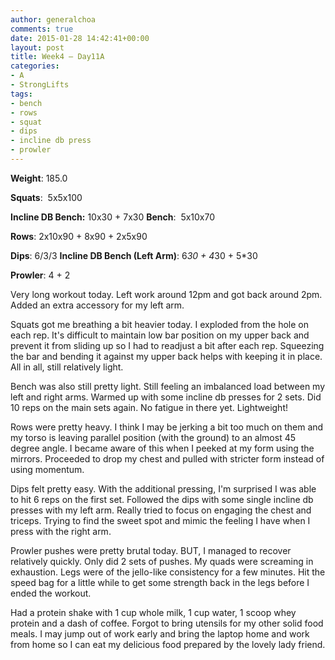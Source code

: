 ```yaml
---
author: generalchoa
comments: true
date: 2015-01-28 14:42:41+00:00
layout: post
title: Week4 – Day11A
categories:
- A
- StrongLifts
tags:
- bench
- rows
- squat
- dips
- incline db press
- prowler
---
```


**Weight**:  185.0

**Squats**:  5x5x100

**Incline DB Bench:**  10x30 + 7x30
**Bench**:  5x10x70

**Rows**: 2x10x90 + 8x90 + 2x5x90

**Dips**: 6/3/3
**Incline DB Bench (Left Arm)**: 6*30 + 4*30 + 5*30

**Prowler**:  4 + 2

Very long workout today.  Left work around 12pm and got back around 2pm.  Added an extra accessory for my left arm.

Squats got me breathing a bit heavier today.  I exploded from the hole on each rep.  It's difficult to maintain low bar position on my upper back and prevent it from sliding up so I
had to readjust a bit after each rep.  Squeezing the bar and bending it against my upper back helps with keeping it in place.  All in all, still relatively light.

Bench was also still pretty light.  Still feeling an imbalanced load between my left and right arms.  Warmed up with some incline db presses for 2 sets.  Did 10 reps on the
main sets again.  No fatigue in there yet.  Lightweight!

Rows were pretty heavy.  I think I may be jerking a bit too much on them and my torso is leaving parallel position (with the ground) to an almost 45 degree angle.  I became
aware of this when I peeked at my form using the mirrors.  Proceeded to drop my chest and pulled with stricter form instead of using momentum.

Dips felt pretty easy.  With the additional pressing, I'm surprised I was able to hit 6 reps on the first set.  Followed the dips with some single incline db presses with my
left arm.  Really tried to focus on engaging the chest and triceps.  Trying to find the sweet spot and mimic the feeling I have when I press with the right arm.

Prowler pushes were pretty brutal today.  BUT, I managed to recover relatively quickly.  Only did 2 sets of pushes.  My quads were screaming in exhaustion.  Legs were of the
jello-like consistency for a few minutes.  Hit the speed bag for a little while to get some strength back in the legs before I ended the workout.

Had a protein shake with 1 cup whole milk, 1 cup water, 1 scoop whey protein and a dash of coffee.  Forgot to bring utensils for my other solid food meals. I may jump out of 
work early and bring the laptop home and work from home so I can eat my delicious food prepared by the lovely lady friend.